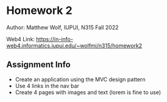 # Homework 2

Author: Matthew Wolf, IUPUI, N315 Fall 2022

Web4 Link:
https://in-info-web4.informatics.iupui.edu/~wolfmi/n315/homework2

## Assignment Info

- Create an application using the MVC design pattern
- Use 4 links in the nav bar
- Create 4 pages with images and text (lorem is fine to use)
